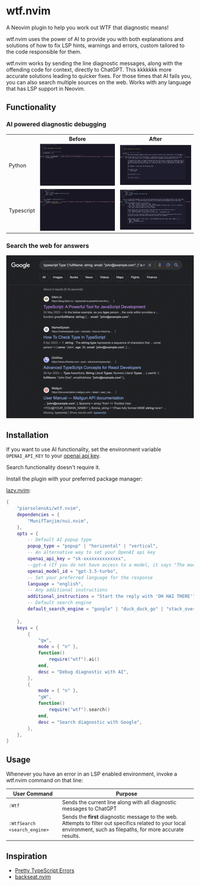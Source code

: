 # wtf.nvim

A Neovim plugin to help you work out WTF that diagnostic means! 

wtf.nvim uses the power of AI to provide you with both explanations and solutions of how to fix LSP hints, warnings and errors, custom tailored to the code responsible for them. 

wtf.nvim works by sending the line diagnostic messages, along with the offending code for context, directly to ChatGPT. This kkkkkkk more accurate solutions leading to quicker fixes. For those times that AI fails you, you can also search multiple sources on the web. Works with any language that has LSP support in Neovim.

## Functionality

### AI powered diagnostic debugging

<table>
  <tr>
    <th></th>
    <th>Before</th>
    <th>After</th>
  </tr>
  <tr>
    <td valign="middle">
     Python
    </td>
    <td>
      <img src="./screenshots/python-before.png" />
    </td>
    <td>
      <img src="./screenshots/python-after.png" />
    </td>
  </tr>
  <tr>
    <td valign="middle">
     Typescript
    </td>
    <td>
      <img src="./screenshots/typescript-before.png" />
    </td>
    <td>
      <img src="./screenshots/typescript-after.png" />
    </td>
  </tr>
</table>

### Search the web for answers 

![Google](./screenshots/google-search.png)

## Installation

If you want to use AI functionality, set the environment variable `OPENAI_API_KEY` to your [openai api key](https://platform.openai.com/account/api-keys).

Search functionality doesn't require it.

Install the plugin with your preferred package manager:

[lazy.nvim](https://github.com/folke/lazy.nvim):

```lua
{
	"piersolenski/wtf.nvim",
	dependencies = {
		"MunifTanjim/nui.nvim",
	},
  	opts = {
        -- Default AI popup type
		popup_type = "popup" | "horizontal" | "vertical",
        -- An alternative way to set your OpenAI api key
        openai_api_key = "sk-xxxxxxxxxxxxxx",
        --gpt-4 (If you do not have access to a model, it says "The model does not exist")
        openai_model_id = "gpt-3.5-turbo", 
        -- Set your preferred language for the response
        language = "english", 
        -- Any additional instructions
        additional_instructions = "Start the reply with 'OH HAI THERE'",
        -- Default search engine
        default_search_engine = "google" | "duck_duck_go" | "stack_overflow" | "github", 

	},
	keys = {
		{
			"gw",
			mode = { "n" },
			function()
				require("wtf").ai()
			end,
			desc = "Debug diagnostic with AI",
		},
		{
			mode = { "n" },
			"gW",
			function()
				require("wtf").search()
			end,
			desc = "Search diagnostic with Google",
		},
	},
}
```

## Usage

Whenever you have an error in an LSP enabled environment, invoke a wtf.nvim command on that line:

| User Command | Purpose |
| -- | -- |
| `:Wtf`  | Sends the current line along with all diagnostic messages to ChatGPT
| `:WtfSearch <search_engine>` | Sends the **first** diagnostic message to the web. Attempts to filter out specifics related to your local environment, such as filepaths, for more accurate results. 

## Inspiration

- [Pretty TypeScript Errors](https://github.com/yoavbls/pretty-ts-errors)
- [backseat.nvim](https://github.com/james1236/backseat.nvim/) 

